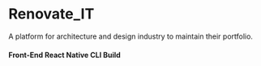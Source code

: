# Renovate_IT
A platform for architecture and design industry to maintain their portfolio. 

#### Front-End React Native CLI Build
